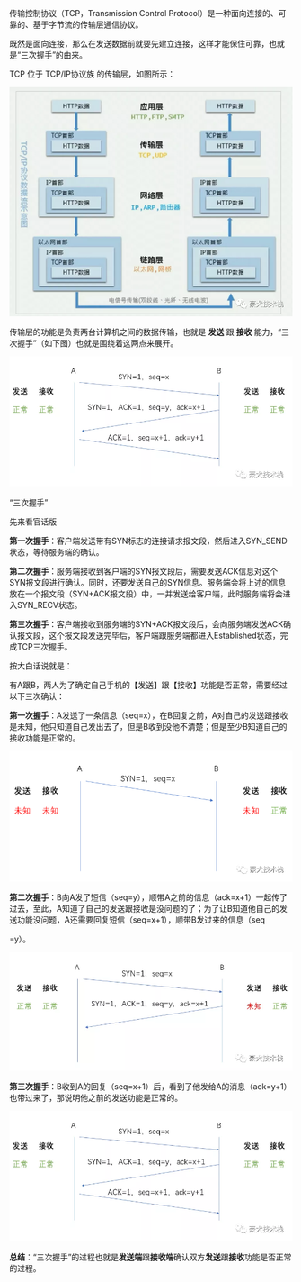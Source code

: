 传输控制协议（TCP，Transmission Control Protocol）是一种面向连接的、可靠的、基于字节流的传输层通信协议。

既然是面向连接，那么在发送数据前就要先建立连接，这样才能保住可靠，也就是“三次握手”的由来。



TCP 位于 TCP/IP协议族 的传输层，如图所示：

![img](images/640-1589009548205.webp)

传输层的功能是负责两台计算机之间的数据传输，也就是 **发送** 跟 **接收** 能力，“三次握手”（如下图）也就是围绕着这两点来展开。



![img](images/640.webp)

“三次握手”

先来看官话版

**第一次握手**：客户端发送带有SYN标志的连接请求报文段，然后进入SYN_SEND状态，等待服务端的确认。

**第二次握手**：服务端接收到客户端的SYN报文段后，需要发送ACK信息对这个SYN报文段进行确认。同时，还要发送自己的SYN信息。服务端会将上述的信息放在一个报文段（SYN+ACK报文段）中，一并发送给客户端，此时服务端将会进入SYN_RECV状态。

**第三次握手**：客户端接收到服务端的SYN+ACK报文段后，会向服务端发送ACK确认报文段，这个报文段发送完毕后，客户端跟服务端都进入Established状态，完成TCP三次握手。



按大白话说就是：

有A跟B，两人为了确定自己手机的【发送】跟【接收】功能是否正常，需要经过以下三次确认：

**第一次握手**：A发送了一条信息（seq=x），在B回复之前，A对自己的发送跟接收是未知，他只知道自己发出去了，但是B收到没他不清楚；但是至少B知道自己的接收功能是正常的。

![img](images/640.png)

**第二次握手**：B向A发了短信（seq=y），顺带A之前的信息（ack=x+1）一起传了过去，至此，A知道了自己的发送跟接收是没问题的了；为了让B知道他自己的发送功能没问题，A还需要回复短信（seq=x+1），顺带B发过来的信息（seq

=y）。

![img](images/640-1589009557180.webp)

**第三次握手**：B收到A的回复（seq=x+1）后，看到了他发给A的消息（ack=y+1）也带过来了，那说明他之前的发送功能是正常的。

![img](images/640-1589009559321.webp)

**总结**：“三次握手”的过程也就是**发送端**跟**接收端**确认双方**发送**跟**接收**功能是否正常的过程。


